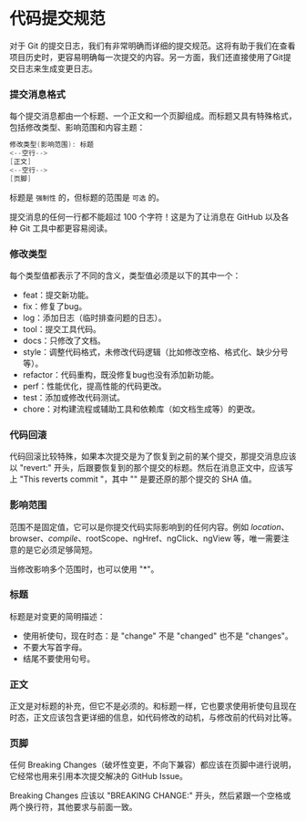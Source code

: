 # 代码提交规范

对于 Git 的提交日志，我们有非常明确而详细的提交规范。这将有助于我们在查看项目历史时，更容易明确每一次提交的内容。另一方面，我们还直接使用了Git提交日志来生成变更日志。

### 提交消息格式

每个提交消息都由一个标题、一个正文和一个页脚组成。而标题又具有特殊格式，包括修改类型、影响范围和内容主题：

```C
修改类型(影响范围): 标题
<--空行-->
[正文]
<--空行-->
[页脚]
```

标题是 `强制性` 的，但标题的范围是 `可选` 的。

提交消息的任何一行都不能超过 100 个字符！这是为了让消息在 GitHub 以及各种 Git 工具中都更容易阅读。

### 修改类型

每个类型值都表示了不同的含义，类型值必须是以下的其中一个：

- feat：提交新功能。
- fix：修复了bug。
- log：添加日志（临时排查问题的日志）。
- tool：提交工具代码。
- docs：只修改了文档。
- style：调整代码格式，未修改代码逻辑（比如修改空格、格式化、缺少分号等）。
- refactor：代码重构，既没修复bug也没有添加新功能。
- perf：性能优化，提高性能的代码更改。
- test：添加或修改代码测试。
- chore：对构建流程或辅助工具和依赖库（如文档生成等）的更改。

### 代码回滚

代码回滚比较特殊，如果本次提交是为了恢复到之前的某个提交，那提交消息应该以 "revert:" 开头，后跟要恢复到的那个提交的标题。然后在消息正文中，应该写上 "This reverts commit <hash>"，其中 "<hash>" 是要还原的那个提交的 SHA 值。

### 影响范围

范围不是固定值，它可以是你提交代码实际影响到的任何内容。例如 $location、$browser、$compile、$rootScope、ngHref、ngClick、ngView 等，唯一需要注意的是它必须足够简短。

当修改影响多个范围时，也可以使用 "*"。

### 标题

标题是对变更的简明描述：

- 使用祈使句，现在时态：是 "change" 不是 "changed" 也不是 "changes"。
- 不要大写首字母。
- 结尾不要使用句号。

### 正文

正文是对标题的补充，但它不是必须的。和标题一样，它也要求使用祈使句且现在时态，正文应该包含更详细的信息，如代码修改的动机，与修改前的代码对比等。

### 页脚

任何 Breaking Changes（破坏性变更，不向下兼容）都应该在页脚中进行说明，它经常也用来引用本次提交解决的 GitHub Issue。

Breaking Changes 应该以 "BREAKING CHANGE:" 开头，然后紧跟一个空格或两个换行符，其他要求与前面一致。

